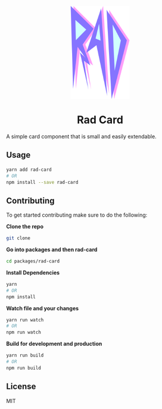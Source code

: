 <p align="center">
  <img align="center" src="./../../assets/RAD.png" height="250"/>
</p>
<h1 align="center">Rad Card</h1>

A simple card component that is small and easily extendable.

## Usage
```bash
yarn add rad-card
# OR
npm install --save rad-card
```

## Contributing
To get started contributing make sure to do the following:

__Clone the repo__
```bash
git clone
```

__Go into packages and then rad-card__
```bash
cd packages/rad-card
```

__Install Dependencies__
```bash
yarn
# OR
npm install
```

__Watch file and your changes__
```bash
yarn run watch
# OR
npm run watch
```

__Build for development and production__
```bash
yarn run build
# OR
npm run build
```

## License
MIT
